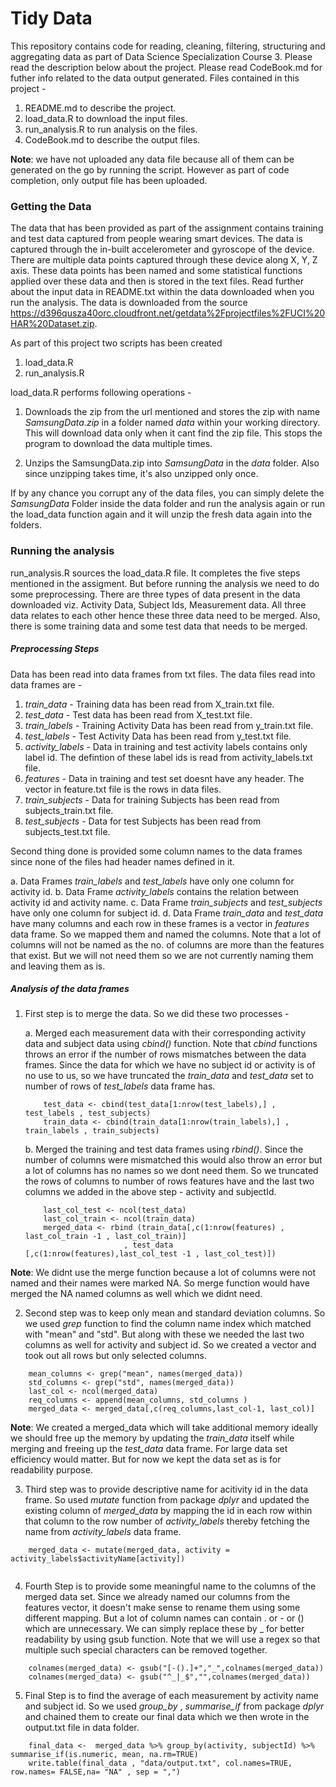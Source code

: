 # Tidy Data

This repository contains code for reading, cleaning, filtering, structuring and aggregating data as part of Data Science Specialization Course 3. Please read the description below about the project. Please read CodeBook.md for futher info related to the data output generated. Files contained in this project - 

1. README.md to describe the project.
2. load_data.R to download the input files.
3. run_analysis.R to run analysis on the files.
4. CodeBook.md to describe the output files.

**Note**: we have not uploaded any data file because all of them can be generated on the go by running the script. However as part of code completion, only output file has been uploaded.


### Getting the Data

The data that has been provided as part of the assignment contains training and test data captured from people wearing smart devices. The data is captured through the in-built accelerometer and gyroscope of the device. There are multiple data points captured through these device along X, Y, Z axis. These data points has been named and some statistical functions applied over these data and then is stored in the text files. Read further about the input data in README.txt within the data downloaded when you run the analysis. The data is downloaded from the source https://d396qusza40orc.cloudfront.net/getdata%2Fprojectfiles%2FUCI%20HAR%20Dataset.zip.

As part of this project two scripts has been created 

1. load_data.R
2. run_analysis.R

load_data.R performs following operations - 

1. Downloads the zip from the url mentioned and stores the zip with name *SamsungData.zip* in a folder named *data* within your working directory. This will download data only when it cant find the zip file. This stops the program to download the data multiple times. 

2. Unzips the SamsungData.zip into *SamsungData* in the *data* folder. Also since unzipping takes time, it's also unzipped only once. 

If by any chance you corrupt any of the data files, you can simply delete the *SamsungData* Folder inside the data folder and run the analysis again or run the load_data function again and it will unzip the fresh data again into the folders.

### Running the analysis
run_analysis.R sources the load_data.R file. It completes the five steps mentioned in the assigment. But before running the analysis we need to do some preprocessing. There are three types of data present in the data downloaded viz. Activity Data, Subject Ids, Measurement data. All three data relates to each other hence these three data need to be merged. Also, there is some training data and some test data that needs to be merged. 

##### Preprocessing Steps
Data has been read into data frames from txt files. The data files read into data frames are -  

1. *train_data* - Training data has been read from X_train.txt file.
2. *test_data* - Test data has been read from X_test.txt file.
3. *train_labels* - Training Activity Data has been read from y_train.txt file.
4. *test_labels* - Test Activity Data has been read from y_test.txt file. 
5. *activity_labels* - Data in training and test activity labels contains only label id. The defintion of these label ids is read from activity_labels.txt file.
6. *features* - Data in training and test set doesnt have any header. The vector in feature.txt file is the rows in data files.
7. *train_subjects* - Data for training Subjects has been read from subjects_train.txt file.
8. *test_subjects* - Data for test Subjects has been read from subjects_test.txt file.

Second thing done is provided some column names to the data frames since none of the files had header names defined in it. 

a. Data Frames *train_labels* and *test_labels* have only one column for activity id. 
b. Data Frame *activity_labels* contains the relation between activity id and activity name.
c. Data Frame *train_subjects* and *test_subjects* have only one column for subject id.
d. Data Frame *train_data* and *test_data* have many columns and each row in these frames is a vector in *features* data frame. So we mapped them and named the columns. Note that a lot of columns will not be named as the no. of columns are more than the features that exist. But we will not need them so we are not currently naming them and leaving them as is.


##### Analysis of the data frames 
1. First step is to merge the data. So we did these two processes - 

    a. Merged each measurement data with their corresponding activity data and subject data using *cbind()* function. Note that *cbind* functions throws an error if the number of rows mismatches between the data frames. Since the data for which we have no subject id or activity is of no use to us, so we have truncated the *train_data* and *test_data* set to number of rows of *test_labels* data frame has.

    ```
        test_data <- cbind(test_data[1:nrow(test_labels),] , test_labels , test_subjects)
        train_data <- cbind(train_data[1:nrow(train_labels),] , train_labels , train_subjects)
    
    ```

   b. Merged the training and test data frames using *rbind()*. Since the number of columns were mismatched this would also throw an error but a lot of columns has no names so we dont need them. So we truncated the rows of columns to number of rows features have and the last two columns we added in the above step - activity and subjectId.

    ```
        last_col_test <- ncol(test_data)
        last_col_train <- ncol(train_data)
        merged_data <- rbind (train_data[,c(1:nrow(features) , last_col_train -1 , last_col_train)] 
                          , test_data [,c(1:nrow(features),last_col_test -1 , last_col_test)])

    ```

**Note**: We didnt use the merge function because a lot of columns were not named and their names were marked NA. So merge function would have merged the NA named columns as well which we didnt need. 

2. Second step was to keep only mean and standard deviation columns. So we used *grep* function to find the column name index which matched with "mean" and "std". But along with these we needed the last two columns as well for activity and subject id. So we created a vector and took out all rows but only selected columns.

```
    mean_columns <- grep("mean", names(merged_data))
    std_columns <- grep("std", names(merged_data))
    last_col <- ncol(merged_data)
    req_columns <- append(mean_columns, std_columns )
    merged_data <- merged_data[,c(req_columns,last_col-1, last_col)]

```

**Note**: We created a merged_data which will take additional memory ideally we should free up the memory by updating the *train_data* itself while merging and freeing up the *test_data* data frame. For large data set efficiency would matter. But for now we kept the data set as is for readability purpose.

3. Third step was to provide descriptive name for acitivity id in the data frame. So used *mutate* function from package *dplyr* and updated the existing column of *merged_data* by mapping the id in each row within that column to the row number of *activity_labels* thereby fetching the name from *activity_labels* data frame.

```
    merged_data <- mutate(merged_data, activity = activity_labels$activityName[activity])
    
```
4. Fourth Step is to provide some meaningful name to the columns of the merged data set. Since we already named our columns from the features vector, it doesn't make sense to rename them using some different mapping. But a lot of column names can contain . or - or () which are unnecessary. We can simply replace these by _ for better readability by using gsub function. Note that we will use a regex so that multiple such special characters can be removed together.

```
    colnames(merged_data) <- gsub("[-().]+","_",colnames(merged_data))
    colnames(merged_data) <- gsub("^_|_$","",colnames(merged_data))

```

5. Final Step is to find the average of each measurement by activity name and subject id. So we used *group_by* , *summarise_if* from package *dplyr* and chained them to create our final data which we then wrote in the output.txt file in data folder.

```
    final_data <-  merged_data %>% group_by(activity, subjectId) %>% summarise_if(is.numeric, mean, na.rm=TRUE) 
    write.table(final_data , "data/output.txt", col.names=TRUE, row.names= FALSE,na= "NA" , sep = ",")

```


